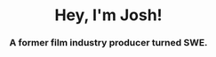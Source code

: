 <h1 align="center">Hey, I'm Josh!</h1>
<h3 align="center">A former film industry producer turned SWE.</h3>


